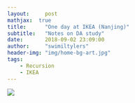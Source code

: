 ```yaml
---
layout:     post
mathjax:  true
title:      "One day at IKEA (Nanjing)"
subtitle:   "Notes on DA study"
date:       2018-09-02 23:09:00
author:     "swimiltylers"
header-img: "img/home-bg-art.jpg"
tags:
    - Recursion
    - IKEA
---
```


![](https:\\swimiltylers.github.io\img\in-post\ikea\IMG_20180902_174748.jpg)